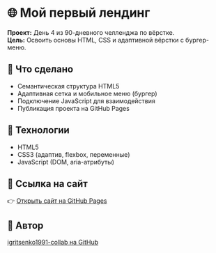 # 🌐 Мой первый лендинг

**Проект:** День 4 из 90-дневного челленджа по вёрстке.  
**Цель:** Освоить основы HTML, CSS и адаптивной вёрстки с бургер-меню.

## 🚀 Что сделано
- Семантическая структура HTML5  
- Адаптивная сетка и мобильное меню (бургер)  
- Подключение JavaScript для взаимодействия  
- Публикация проекта на GitHub Pages  

## 🧠 Технологии
- HTML5  
- CSS3 (адаптив, flexbox, переменные)  
- JavaScript (DOM, aria-атрибуты)

## 🔗 Ссылка на сайт
👉 [Открыть сайт на GitHub Pages](https://github.com/igritsenko1991-collab/Day1-hello.git/)

## 👤 Автор
[igritsenko1991-collab на GitHub](https://github.com/igritsenko1991-collab)
